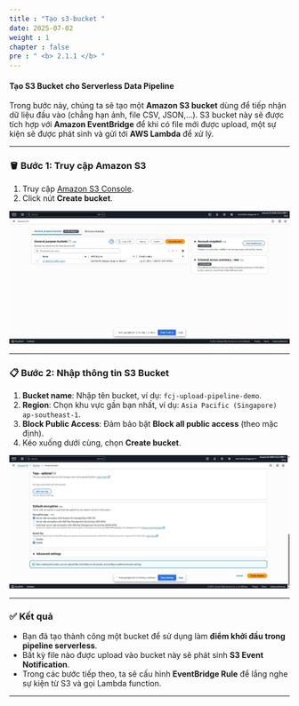 ```yaml
---
title : "Tạo s3-bucket "
date: 2025-07-02
weight : 1
chapter : false
pre : " <b> 2.1.1 </b> "
---
```


#### Tạo S3 Bucket cho Serverless Data Pipeline

Trong bước này, chúng ta sẽ tạo một **Amazon S3 bucket** dùng để tiếp nhận dữ liệu đầu vào (chẳng hạn ảnh, file CSV, JSON,...). S3 bucket này sẽ được tích hợp với **Amazon EventBridge** để khi có file mới được upload, một sự kiện sẽ được phát sinh và gửi tới **AWS Lambda** để xử lý.

---

### 🪣 Bước 1: Truy cập Amazon S3

1. Truy cập [Amazon S3 Console](https://s3.console.aws.amazon.com/s3/home).
2. Click nút **Create bucket**.

![S3](/images/taoS3.jpg)

---

### 📋 Bước 2: Nhập thông tin S3 Bucket

1. **Bucket name**: Nhập tên bucket, ví dụ: `fcj-upload-pipeline-demo`.
2. **Region**: Chọn khu vực gần bạn nhất, ví dụ: `Asia Pacific (Singapore) ap-southeast-1`.
3. **Block Public Access**: Đảm bảo bật **Block all public access** (theo mặc định).
4. Kéo xuống dưới cùng, chọn **Create bucket**.

![S3](/images/s3TC.jpg)

---

### ✅ Kết quả

- Bạn đã tạo thành công một bucket để sử dụng làm **điểm khởi đầu trong pipeline serverless**.
- Bất kỳ file nào được upload vào bucket này sẽ phát sinh **S3 Event Notification**.
- Trong các bước tiếp theo, ta sẽ cấu hình **EventBridge Rule** để lắng nghe sự kiện từ S3 và gọi Lambda function.

---


